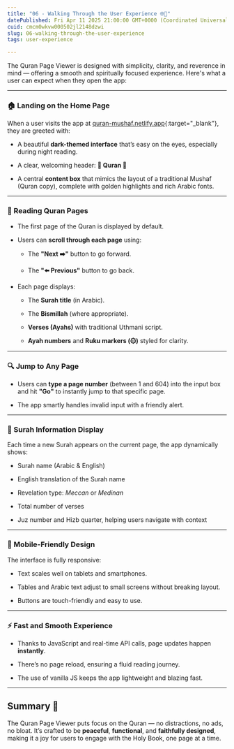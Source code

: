 ```yaml
---
title: "06 - Walking Through the User Experience 🌐📖"
datePublished: Fri Apr 11 2025 21:00:00 GMT+0000 (Coordinated Universal Time)
cuid: cmcm0wkvw000502jl2148dzwi
slug: 06-walking-through-the-user-experience
tags: user-experience

---
```


The Quran Page Viewer is designed with simplicity, clarity, and reverence in mind — offering a smooth and spiritually focused experience. Here's what a user can expect when they open the app:

---

### 🏠 Landing on the Home Page

When a user visits the app at [quran-mushaf.netlify.app](http://quran-mushaf.netlify.app){:target="\_blank"}, they are greeted with:

* A beautiful **dark-themed interface** that’s easy on the eyes, especially during night reading.
    
* A clear, welcoming header: **📖 Quran 📖**
    
* A central **content box** that mimics the layout of a traditional Mushaf (Quran copy), complete with golden highlights and rich Arabic fonts.
    

---

### 📖 Reading Quran Pages

* The first page of the Quran is displayed by default.
    
* Users can **scroll through each page** using:
    
    * The **"Next ➡️"** button to go forward.
        
    * The **"⬅️ Previous"** button to go back.
        
* Each page displays:
    
    * The **Surah title** (in Arabic).
        
    * The **Bismillah** (where appropriate).
        
    * **Verses (Ayahs)** with traditional Uthmani script.
        
    * **Ayah numbers** and **Ruku markers (۞)** styled for clarity.
        

---

### 🔍 Jump to Any Page

* Users can **type a page number** (between 1 and 604) into the input box and hit **"Go"** to instantly jump to that specific page.
    
* The app smartly handles invalid input with a friendly alert.
    

---

### 🧾 Surah Information Display

Each time a new Surah appears on the current page, the app dynamically shows:

* Surah name (Arabic & English)
    
* English translation of the Surah name
    
* Revelation type: *Meccan* or *Medinan*
    
* Total number of verses
    
* Juz number and Hizb quarter, helping users navigate with context
    

---

### 📱 Mobile-Friendly Design

The interface is fully responsive:

* Text scales well on tablets and smartphones.
    
* Tables and Arabic text adjust to small screens without breaking layout.
    
* Buttons are touch-friendly and easy to use.
    

---

### ⚡ Fast and Smooth Experience

* Thanks to JavaScript and real-time API calls, page updates happen **instantly**.
    
* There’s no page reload, ensuring a fluid reading journey.
    
* The use of vanilla JS keeps the app lightweight and blazing fast.
    

---

## Summary 🧘

The Quran Page Viewer puts focus on the Quran — no distractions, no ads, no bloat. It’s crafted to be **peaceful**, **functional**, and **faithfully designed**, making it a joy for users to engage with the Holy Book, one page at a time.